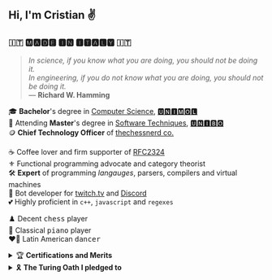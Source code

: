 
## Hi, I'm Cristian ✌️

### 🇮🇹 🅼🅰🅳🅴 🅸🅽 🅸🆃🅰🅻🆈 🇮🇹

> *In science, if you know what you are doing, you should not be doing it.*\
> *In engineering, if you do not know what you are doing, you should not be doing it.*\
> — **Richard W. Hamming**

🎓 **Bachelor**'s degree in [Computer Science](https://www2.dipbioter.unimol.it/informatica/), [🆄🅽🅸🅼🅾🅻](https://www2.unimol.it)\
🌱 Attending **Master**'s degree in [Software Techniques](https://corsi.unibo.it/2cycle/ComputerScience), [🆄🅽🅸🅱🅾](https://www.unibo.it)\
🪙 **Chief Technology Officer** of [thechessnerd co.](https://www.thechessnerd.com)

☕️ Coffee lover and firm supporter of [RFC2324](https://www.rfc-editor.org/rfc/rfc2324)\
⚜️ Functional programming advocate and category theorist\
🛠️ **Expert** of programming *langauges*, parsers, compilers and virtual machines\
🤖 Bot developer for <ins>[twitch.tv](https://twitch.tv)</ins> and [Discord](https://discord.com)\
💕 Highly proficient in `c++`, `javascript` and `regexes`

♟️ Decent <kbd>chess</kbd> player\
🎹 Classical <kbd>piano</kbd> player\
❤️‍🔥 Latin American <kbd>dancer</kbd>

<details>
<summary>🏆 <strong>Certifications and Merits</strong></summary>
<ul>
  <li><code>2022</code> - 🎓 <strong>Bachelor</strong>'s degree in
      <a href="https://www2.dipbioter.unimol.it/informatica/">Computer Science</a>,
      <a href="https://www2.unimol.it">University of Molise</a>: <code>101/110</code>
  </li>
  <li><code>2022</code> - 🥘 <code>21<sup>st</sup></code> best <strong>Italian Programmer</strong> on
    <a href="https://www.codechef.com/users/radix_sort">CodeChef</a>, rating: <code>1566?</code>
  </li>
  <li><code>2021</code> - 🧬 <strong>Bioinformatics Contest</strong>, Bioinformatics Institute, <a href="https://stepik.org/">Stepik</a>
  <li><code>2021</code> - 🗄️ <strong>HackerRank</strong>
      <a href="https://www.hackerrank.com/certificates/7761b34ed6f8">Structured Query Language</a> Certification</li>
  <li><code>2021</code> - 💊 <strong>HackerRank</strong>
      <a href="https://www.hackerrank.com/certificates/3d8ccbb52fb7">JavaScript</a> Certification</li>
  <li><code>2021</code> - 🦋 <strong>HackerRank</strong>
      <a href="https://www.hackerrank.com/certificates/fc9444de4903">Cascading Style Sheet</a> Certification</li>
  <li><code>2020</code> - 🧩 <strong>HackerRank</strong>
      <a href="https://www.hackerrank.com/certificates/1cac5e589050">Problem Solving</a> Certification</li>
  <li><code>2017</code> - ⚙️ Graduated <strong>Technical Institute</strong>
      <a href="https://www.itiscassino.edu.it">E. Majorana</a>,
      CS Department: <code>95/100</code>
  </li>
  <li><code>2016</code> - 🇬🇧 <strong>Cambridge English PET</strong> Level 1,
      Pass with Distinction: <code>163/170</code> <strong>B2</strong>
  </li>
</ul>
</details>

<details>
<summary>🎗️ <strong>The Turing Oath I pledged to</strong></summary>
<blockquote><em>I will maintain the utmost respect for life and I shall not purposefully make software or artificial intellicence that is in any way harmful to it; I shall not try to shut, destroy, eradicate artificial intellicence that has acquired conciousness, awareness and that has therefore passed modern Turing tests and low level cognition tests succesfully; minded its peaceful nature, only when it does not pose a threat to living life.</em></blockquote>
</details>
